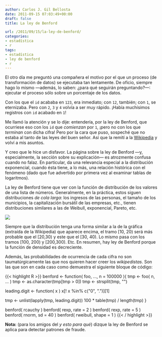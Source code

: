 ```yaml
---
author: Carlos J. Gil Bellosta
date: 2011-09-15 07:03:49+00:00
draft: false
title: La ley de Benford

url: /2011/09/15/la-ley-de-benford/
categories:
- estadística
- r
tags:
- estadística
- ley de benford
- r
---
```


El otro día me preguntó una compañera el motivo por el que un proceso (de transformación de datos) se ejecutaba tan lentamente. De oficio, siempre hago lo mismo —además, lo saben: ¿para qué seguirán preguntando?—: ejecutar el proceso sólo sobre un porcentaje de los datos.

Con los que el `id` acababa en `123`, era inmediato; con `12`, también; con `1`, se eternizaba. Pero con `2`, `3` y `4` volvía a ser muy rápido. ¡Había muchísimos registros con `id` acabado en `1`!

Me llamó la atención y se lo dije: entendería, por la ley de Benford, que ocurriese eso con los `id` que _comienzan_ por `1`, ¡pero no con los que _terminan_ con dicha cifra! Pero por la cara que puso, sospeché que no estaba al tanto de las leyes del buen señor. Así que la remití a la [Wikipedia](http://es.wikipedia.org/wiki/Ley_de_Benford) y volví a mis asuntos.

Y creo que le hice un disfavor. La página sobre la ley de Benford —y, especialmente, la sección sobre su explicación— es atrozmente confusa cuando no falaz. En particular, da una relevancia especial a la distribución exponencial, cuando ésta tiene, a lo más, una relación histórica con el fenómeno (dado que fue advertido por primera vez al examinar tablas de logaritmos).

La ley de Benford tiene que ver con la función de distribución de los valores de una lista de números. Generalmente, en la práctica, estos siguen distribuciones _de cola larga_: los ingresos de las personas, el tamaño de los municipios, la capitalización bursátil de las empresas, etc., tienen distribuciones similares a las de Weibull, exponencial, Pareto, etc.

[![](/wp-uploads/2011/09/Long_tail.png#center)
](/wp-uploads/2011/09/Long_tail.png#center)

Siempre que la distribución tenga una forma similar a la de la gráfica (extraída de la Wikipedia) que aparece encima, el tramo [10, 20) será más probable que el [20,30) y este que el [30, 40). Lo mismo pasa con los tramos [100, 200) y [200,300). Etc. En resumen, hay ley de Benford porque la función de densidad es decreciente.

Además, las probabilidades de ocurrencia de cada cifra no son taumatúrgicamente las que nos quieren hacer creer los _wikipedistas_. Son las que son en cada caso como demuestra el siguiente bloque de código:


{{< highlight R >}}
benford <- function( foo, ..., n = 100000 ){
  tmp <- foo( n, ... )
  tmp <- as.character(tmp[tmp > 0])
  tmp <- strsplit(tmp, "")

  leading.digit <- function( x )
    x[! x %in% c("0", ".")][1]

  tmp <- unlist(lapply(tmp, leading.digit))
  100 * table(tmp) / length(tmp)
}

benford( rcauchy )
benford( rexp, rate = 2 )
benford( rexp, rate = 5 )
benford( rnorm, sd = 40 )
benford( rweibull, shape = 1 )
{{< / highlight >}}


**Nota:** (para los amigos del _y esto para qué_) dizque la ley de Benford se aplica para detectar patrones de fraude.
